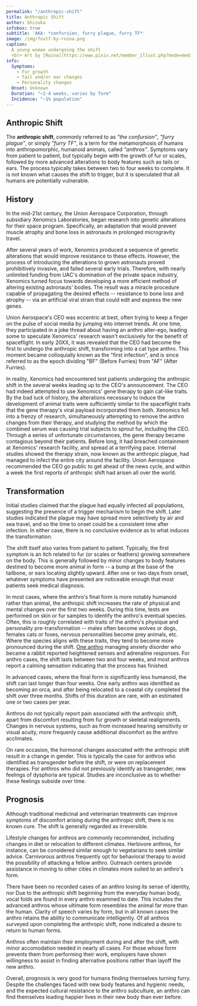 ```yaml
---
permalink: "/anthropic-shift"
title: Anthropic Shift
author: Shizuka
infobox: true
subtitle: 'AKA: *confursion, furry plague, furry TF*'
image: /img/foxtf-by-roina.png
caption:
  A young woman undergoing the shift
  <br> Art by [Roina](https://www.pixiv.net/member_illust.php?mode=medium&illust_id=73111346)
info:
  Symptoms:
    - Fur growth
    - Tail and/or ear changes
    - Personality changes
  Onset: Unknown
  Duration: "~2-4 weeks, varies by form"
  Incidence: "~1% population"
---
```


## Anthropic Shift

The **anthropic shift**, commonly referred to as *"the confursion"*, *"furry
plague"*, or simply *"furry TF"*, is a term for the metamorphosis of humans into
anthropomorphic, humanoid animals, called *"anthros"*. Symptoms vary from
patient to patient, but typically begin with the growth of fur or scales,
followed by more advanced alterations to body features such as tails or ears.
The process typically takes between two to four weeks to complete. It is not
known what causes the shift to trigger, but it is speculated that all humans are
potentially vulnerable.


## History

In the mid-21st century, the Union Aerospace Corporation, through subsidiary
Xenomics Laboratories, began research into genetic alterations for their space
program. Specifically, an adaptation that would prevent muscle atrophy and bone
loss in astronauts in prolonged microgravity travel.

After several years of work, Xenomics produced a sequence of genetic alterations
that would improve resistance to these effects. However, the process of
introducing the alterations to grown astronauts proved prohibitively invasive,
and failed several early trials. Therefore, with nearly unlimited funding from
UAC's domination of the private space industry, Xenomics turned focus towards
developing a more efficient method of altering existing astronauts' bodies. The
result was a miracle procedure capable of propagating the desired effects --
resistance to bone loss and atrophy -- via an artificial viral strain that could
edit and express the new genes.

Union Aerospace's CEO was eccentric at best, often trying to keep a finger on
the pulse of social media by jumping into internet trends. At one time, they
participated in a joke thread about having an anthro alter-ego, leading some to
speculate Xenomics' research wasn't exclusively for the benefit of spaceflight.
In early 20XX, it was revealed that the CEO had become the first to undergo the
anthropic shift, transforming into a cat type anthro. This moment became
colloquially known as the "first infection", and is since referred to as the
epoch dividing "BF" (Before Furries) from "AF" (After Furries).

In reality, Xenomics had encountered test patients undergoing the anthropic
shift in the several weeks leading up to the CEO's announcement. The CEO had
indeed attempted to use Xenomics' gene therapy to gain cat-like traits. By the
bad luck of history, the alterations necessary to induce the development of
animal traits were sufficiently similar to the spaceflight traits that the gene
therapy's viral payload incorporated them both. Xenomics fell into a frenzy of
research, simultaneously attempting to remove the anthro changes from their
therapy, and studying the method by which the combined serum was causing trial
subjects to sprout fur, including the CEO. Through a series of unfortunate
circumstances, the gene therapy became contagious beyond their patients. Before
long, it had breached containment at Xenomics' research facility, and spread at
a terrifying pace. Internal studies showed the therapy strain, now known as the
anthropic plague, had managed to infect the entire city around the facility.
Union Aerospace recommended the CEO go public to get ahead of the news cycle,
and within a week the first reports of anthropic shift had arisen all over the
world.


## Transformation

Initial studies claimed that the plague had equally infected all populations,
suggesting the presence of a trigger mechanism to begin the shift. Later studies
indicated the plague may have spread more selectively by air and sea travel, and
so the time to onset could be a consistent time after infection. In either case,
there is no conclusive evidence as to what induces the transformation.

The shift itself also varies from patient to patient. Typically, the first
symptom is an itch related to fur (or scales or feathers) growing somewhere on
the body. This is generally followed by minor changes to body features destined
to become more animal in form -- a bump at the base of the tailbone, or ears
locating slightly upward. After one or two days from onset, whatever symptoms
have presented are noticeable enough that most patients seek medical diagnosis.

In most cases, where the anthro's final form is more notably humanoid rather
than animal, the anthropic shift increases the rate of physical and mental
changes over the first two weeks. During this time, tests are performed on skin
or fur samples to identify the anthro's eventual species. Often, this is roughly
correlated with traits of the anthro's physique and personality
pre-transformation -- males often become wolves or dogs, females cats or foxes,
nervous personalities become prey animals, etc. Where the species aligns with
these traits, they tend to become more pronounced during the shift.
[One anthro](/characters/shizuka) managing anxiety disorder who became a rabbit
reported heightened senses and adrenaline responses. For anthro cases, the shift
lasts between two and four weeks, and most anthros report a calming sensation
indicating that the process has finished.

In advanced cases, where the final form is significantly less humanoid, the
shift can last longer than four weeks. One early anthro was identified as
becoming an orca, and after being relocated to a coastal city completed the
shift over three months. Shifts of this duration are rare, with an estimated one
or two cases per year.

Anthros do not typically report pain associated with the anthropic shift, apart
from discomfort resulting from fur growth or skeletal realignments. Changes in
nervous systems, such as from increased hearing sensitivity or visual acuity,
more frequenly cause additional discomfort as the anthro acclimates.

On rare occasion, the hormonal changes associated with the anthropic shift
result in a change in gender. This is typically the case for anthros who
identified as transgender before the shift, or were on replacement therapies.
For anthros who did not previously identify as transgender, new feelings of
dysphoria are typical. Studies are inconclusive as to whether these feelings
subside over time.


## Prognosis

Although traditional medicinal and veterinarian treatments can improve symptoms
of discomfort arising during the anthropic shift, there is no known cure. The
shift is generally regarded as irreversible.

Lifestyle changes for anthros are commonly recommended, including changes in
diet or relocation to different climates. Herbivore anthros, for instance, can
be considered similar enough to vegetarians to seek similar advice. Carnivorous
anthros frequently opt for behavioral therapy to avoid the possibility of
attacking a fellow anthro. Outreach centers provide assistance in moving to
other cities in climates more suited to an anthro's form.

There have been no recorded cases of an anthro losing its sense of identity, nor
Due to the anthropic shift beginning from the everyday human body, vocal folds
are found in every anthro examined to date. This includes the advanced anthros
whose ultimate form resembles the animal far more than the human. Clarity of
speech varies by form, but in all known cases the anthro retains the ability to
communicate intelligently. Of all anthros surveyed upon completing the anthropic
shift, none indicated a desire to return to human forms.

Anthros often maintain their employment during and after the shift, with minor
accomodation needed in nearly all cases. For those whose form prevents them from
performing their work, employers have shown willingness to assist in finding
alternative positions rather than layoff the new anthro.

Overall, prognosis is very good for humans finding themselves turning furry.
Despite the challenges faced with new body features and hygienic needs, and the
expected cultural resistance to the anthro subculture, an anthro can find
themselves leading happier lives in their new body than ever before.
